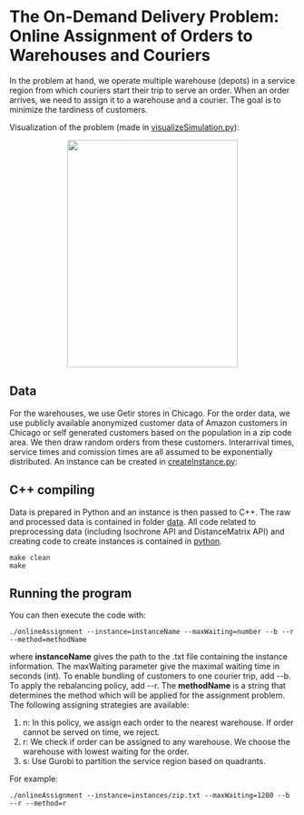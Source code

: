 # The On-Demand Delivery Problem: Online Assignment of Orders to Warehouses and Couriers

In the problem at hand, we operate multiple warehouse (depots) in a service region from which couriers start their trip to serve an order. When an order arrives, we need to assign it to a warehouse and a courier. The goal is to minimize the tardiness of customers.

Visualization of the problem (made in [visualizeSimulation.py](python/visualizeSimulation.py)):

<p align="center">
<img src="animation.gif" width="300" height="400" align="center">
</p>


## Data
For the warehouses, we use Getir stores in Chicago. For the order data, we use publicly available anonymized customer data of Amazon customers in Chicago or self generated customers based on the population in a zip code area. We then draw random orders from these customers. Interarrival times, service times and comission times are all assumed to be exponentially distributed. An instance can be created in [createInstance.py](python/createInstance.py):


## C++ compiling 
Data is prepared in Python and an instance is then passed to C++. The raw and processed data is contained in folder [data](data). All code related to preprocessing data (including Isochrone API and DistanceMatrix API) and creating code to create instances is contained in [python](python).

```
make clean
make
```

## Running the program

You can then execute the code with:

```
./onlineAssignment --instance=instanceName --maxWaiting=number --b --r --method=methodName
```

where **instanceName** gives the path to the .txt file containing the instance information. The maxWaiting parameter give the maximal waiting time in seconds (int). To enable bundling of customers to one courier trip, add --b. To apply the rebalancing policy, add --r. The **methodName** is a string that determines the method which will be applied for the assignment problem. The following assigning strategies are available:

1. n: In this policy, we assign each order to the nearest warehouse. If order cannot be served on time, we reject.
2. r: We check if order can be assigned to any warehouse. We choose the warehouse with lowest waiting for the order.
3. s: Use Gurobi to partition the service region based on quadrants. 

For example:

```
./onlineAssignment --instance=instances/zip.txt --maxWaiting=1200 --b --r --method=r
```